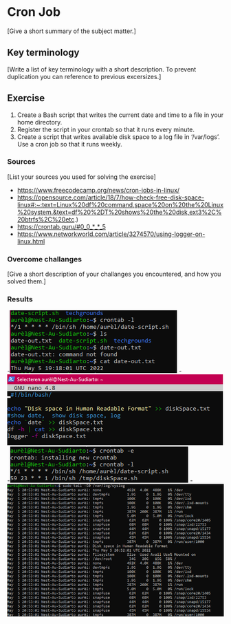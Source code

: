 # Cron Job
[Give a short summary of the subject matter.]

## Key terminology
[Write a list of key terminology with a short description. To prevent duplication you can reference to previous excersizes.]

## Exercise
1. Create a Bash script that writes the current date and time to a file  in your home directory.
2. Register the script in your crontab so that it runs every minute.
3. Create a script that writes available disk space to a log file in ‘/var/logs’. Use a cron job so that it runs weekly.

### Sources
[List your sources you used for solving the exercise]
- https://www.freecodecamp.org/news/cron-jobs-in-linux/
- https://opensource.com/article/18/7/how-check-free-disk-space-linux#:~:text=Linux%20df%20command,space%20on%20the%20Linux%20system.&text=df%20%2DT%20shows%20the%20disk,ext3%2C%20btrfs%2C%20etc.)
- https://crontab.guru/#0_0_*_*_5
- https://www.networkworld.com/article/3274570/using-logger-on-linux.html

### Overcome challanges
[Give a short description of your challanges you encountered, and how you solved them.]


### Results
-![](../00_includes/08-LIN_cronjob1.png)
-![](../00_includes/08-LIN_cronjob2.png)
-![](../00_includes/08-LIN_cronList.png)
-![](../00_includes/08-LIN_syslog.png)